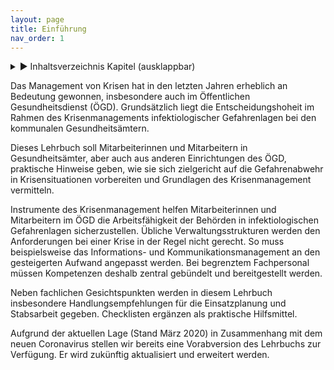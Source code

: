 ```yaml
---
layout: page
title: Einführung 
nav_order: 1
---
```

 
<details markdown="block"> 
  <summary> 
      &#9658; Inhaltsverzeichnis Kapitel (ausklappbar) 
  </summary>
 
1. TOC
{:toc}
 </details>
 
   <p></p>
 
 
Das Management von Krisen hat in den letzten Jahren erheblich an
Bedeutung gewonnen, insbesondere auch im Öffentlichen Gesundheitsdienst
(ÖGD). Grundsätzlich liegt die Entscheidungshoheit im Rahmen des
Krisenmanagements infektiologischer Gefahrenlagen bei den kommunalen
Gesundheitsämtern.

Dieses Lehrbuch soll Mitarbeiterinnen und Mitarbeitern in
Gesundheitsämter, aber auch aus anderen Einrichtungen des ÖGD,
praktische Hinweise geben, wie sie sich zielgericht auf die
Gefahrenabwehr in Krisensituationen vorbereiten und Grundlagen des
Krisenmanagement vermitteln.

Instrumente des Krisenmanagement helfen Mitarbeiterinnen und
Mitarbeitern im ÖGD die Arbeitsfähigkeit der Behörden in
infektiologischen Gefahrenlagen sicherzustellen. Übliche
Verwaltungsstrukturen werden den Anforderungen bei einer Krise in der
Regel nicht gerecht. So muss beispielsweise das Informations- und
Kommunikationsmanagement an den gesteigerten Aufwand angepasst werden.
Bei begrenztem Fachpersonal müssen Kompetenzen deshalb zentral gebündelt
und bereitgestellt werden.

Neben fachlichen Gesichtspunkten werden in diesem Lehrbuch insbesondere
Handlungsempfehlungen für die Einsatzplanung und Stabsarbeit gegeben.
Checklisten ergänzen als praktische Hilfsmittel.

Aufgrund der aktuellen Lage (Stand März 2020) in Zusammenhang mit dem
neuen Coronavirus stellen wir bereits eine Vorabversion des Lehrbuchs
zur Verfügung. Er wird zukünftig aktualisiert und erweitert werden.

<div class="section fnlist" data-role="doc-footnotes">

</div>
